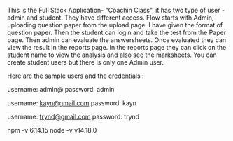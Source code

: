 This is the Full Stack Application- "Coachin Class", it has two type of user - admin and student. They have different access.
Flow starts with Admin, uploading question paper from the upload page. I have given the format of question paper. Then the student can login and take the test from the Paper page. Then admin can evaluate the answersheets. Once evaluated they can view the result in the reports page. In the reports page they can click on the student name to view the analysis and also see the marksheets.
You can create student users but there is only one Admin user.

Here are the sample users and the credentials :

username: admin@
password: admin

username: kayn@gmail.com
password: kayn

username: trynd@gmail.com
password: trynd

npm -v
6.14.15
node -v
v14.18.0
